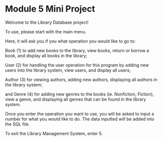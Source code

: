 # Module 5 Mini Project

Welcome to the Library Database project!

To use, please start with the main menu. 

Here, it will ask you if you what operation you would like to go to: 

Book (1) to add new books to the library, view books, return or borrow a book, and display all books in the library; 

User (2) for handling the user operation for this program by adding new users into the library system, view users, and display all users; 

Author (3) for viewing authors, adding new authors, displaying all authors in the library system; 

and Genre (4) for adding new genres to the books (ie. Nonfiction, Fiction), view a genre, and displaying all genres that can be found in the library system.

Once you enter the operation you want to use, you will be asked to input a number for what you would like to do. The data inputted will be added into the SQL file. 

To exit the Library Management System, enter 5.
